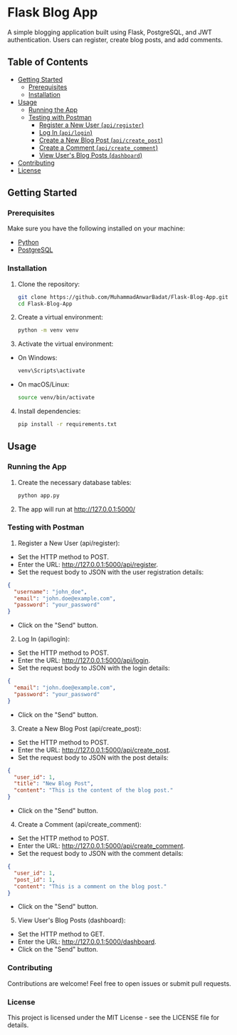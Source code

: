 # Flask Blog App

A simple blogging application built using Flask, PostgreSQL, and JWT authentication. Users can register, create blog posts, and add comments.

## Table of Contents
- [Getting Started](#getting-started)
  - [Prerequisites](#prerequisites)
  - [Installation](#installation)
- [Usage](#usage)
  - [Running the App](#running-the-app)
  - [Testing with Postman](#testing-with-postman)
    - [Register a New User (`api/register`)](#register-a-new-user-apiregister)
    - [Log In (`api/login`)](#log-in-apilogin)
    - [Create a New Blog Post (`api/create_post`)](#create-a-new-blog-post-apicreate_post)
    - [Create a Comment (`api/create_comment`)](#create-a-comment-apicreate_comment)
    - [View User's Blog Posts (`dashboard`)](#view-users-blog-posts-dashboard)
- [Contributing](#contributing)
- [License](#license)

## Getting Started

### Prerequisites

Make sure you have the following installed on your machine:

- [Python](https://www.python.org/downloads/)
- [PostgreSQL](https://www.postgresql.org/download/)

### Installation

1. Clone the repository:
   ```bash
   git clone https://github.com/MuhammadAnwarBadat/Flask-Blog-App.git
   cd Flask-Blog-App

2. Create a virtual environment:
   ```bash
   python -m venv venv

3. Activate the virtual environment:
  - On Windows:
    ```bash
    venv\Scripts\activate
  - On macOS/Linux:
    ```bash
    source venv/bin/activate

4. Install dependencies:
   ```bash
   pip install -r requirements.txt

## Usage

### Running the App

1. Create the necessary database tables:
   ```bash
   python app.py

2. The app will run at http://127.0.0.1:5000/

### Testing with Postman

1. Register a New User (api/register):
- Set the HTTP method to POST.
- Enter the URL: http://127.0.0.1:5000/api/register.
- Set the request body to JSON with the user registration details:
```json
{
  "username": "john_doe",
  "email": "john.doe@example.com",
  "password": "your_password"
}
```
- Click on the "Send" button.

2. Log In (api/login):
- Set the HTTP method to POST.
- Enter the URL: http://127.0.0.1:5000/api/login.
- Set the request body to JSON with the login details:
```json
{
  "email": "john.doe@example.com",
  "password": "your_password"
}
```
- Click on the "Send" button.

3. Create a New Blog Post (api/create_post):
- Set the HTTP method to POST.
- Enter the URL: http://127.0.0.1:5000/api/create_post.
- Set the request body to JSON with the post details:
```json
{
  "user_id": 1,  
  "title": "New Blog Post",
  "content": "This is the content of the blog post."
}
```
- Click on the "Send" button.

4. Create a Comment (api/create_comment):
- Set the HTTP method to POST.
- Enter the URL: http://127.0.0.1:5000/api/create_comment.
- Set the request body to JSON with the comment details:
```json
{
  "user_id": 1,  
  "post_id": 1,  
  "content": "This is a comment on the blog post."
}
```
- Click on the "Send" button.

5. View User's Blog Posts (dashboard):
- Set the HTTP method to GET.
- Enter the URL: http://127.0.0.1:5000/dashboard.
- Click on the "Send" button.

### Contributing
Contributions are welcome! Feel free to open issues or submit pull requests.

### License
This project is licensed under the MIT License - see the LICENSE file for details.


